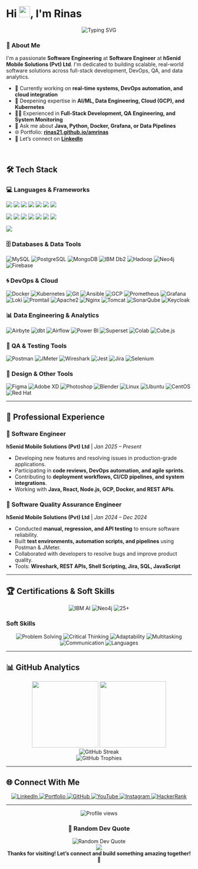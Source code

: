 # Hi <img src="https://media.giphy.com/media/hvRJCLFzcasrR4ia7z/giphy.gif" width="30px"/>, I'm Rinas


<div align="center">
  <img src="https://readme-typing-svg.herokuapp.com?font=Fira+Code&pause=1000&color=2E9EF7&center=true&vCenter=true&width=435&lines=Software+Engineering+Student;Full-Stack+Developer;QA+%26+DevOps+Enthusiast;Passionate+about+AI+%26+Data" alt="Typing SVG" />
</div>

### 🚀 About Me
I'm a passionate **Software Engineering** at **Software Engineer** at **hSenid Mobile Solutions (Pvt) Ltd**. I'm dedicated to building scalable, real-world software solutions across full-stack development, DevOps, QA, and data analytics.

- 🔭 Currently working on **real-time systems, DevOps automation, and cloud integration**
- 🌱 Deepening expertise in **AI/ML, Data Engineering, Cloud (GCP), and Kubernetes**
- 👨‍💻 Experienced in **Full-Stack Development, QA Engineering, and System Monitoring**
- 💬 Ask me about **Java, Python, Docker, Grafana, or Data Pipelines**
- 🌐 Portfolio: **[rinas21.github.io/amrinas](https://rinas21.github.io/amrinas/)**
- 🔗 Let’s connect on **[LinkedIn](https://linkedin.com/in/amrinas)**

<br clear="right"/>

## 🛠️ Tech Stack

### 💻 Languages & Frameworks
<p>
  <!-- Languages -->
  <img src="https://img.shields.io/badge/Java-ED8B00?style=for-the-badge&logo=java&logoColor=white"/>
  <img src="https://img.shields.io/badge/Python-3776AB?style=for-the-badge&logo=python&logoColor=white"/>
  <img src="https://img.shields.io/badge/C-00599C?style=for-the-badge&logo=c&logoColor=white"/>
  <img src="https://img.shields.io/badge/C%23-239120?style=for-the-badge&logo=c-sharp&logoColor=white"/>
  <img src="https://img.shields.io/badge/JavaScript-F7DF1E?style=for-the-badge&logo=javascript&logoColor=black"/>
  <img src="https://img.shields.io/badge/PHP-777BB4?style=for-the-badge&logo=php&logoColor=white"/>
  <img src="https://img.shields.io/badge/R-276DC3?style=for-the-badge&logo=r&logoColor=white"/>
</p>
<p>
  <!-- Frameworks & Libraries -->
  <img src="https://img.shields.io/badge/Node.js-43853D?style=for-the-badge&logo=node.js&logoColor=white"/>
  <img src="https://img.shields.io/badge/Express.js-000000?style=for-the-badge&logo=express&logoColor=white"/>
  <img src="https://img.shields.io/badge/Flask-000000?style=for-the-badge&logo=flask&logoColor=white"/>
  <img src="https://img.shields.io/badge/React-20232A?style=for-the-badge&logo=react&logoColor=61DAFB"/>
  <img src="https://img.shields.io/badge/React_Native-20232A?style=for-the-badge&logo=react&logoColor=61DAFB"/>
  <img src="https://img.shields.io/badge/Vue.js-35495E?style=for-the-badge&logo=vue.js&logoColor=4FC08D"/>
  <img src="https://img.shields.io/badge/GraphQL-E10098?style=for-the-badge&logo=graphql&logoColor=white"/>
</p>
<p>
  <!-- Scripting -->
  <img src="https://img.shields.io/badge/Shell_Script-E5A50A?style=for-the-badge&logo=gnu-bash&logoColor=white"/>
</p>

### 🗄️ Databases & Data Tools
<p>
  <img src="https://img.shields.io/badge/MySQL-005C84?style=for-the-badge&logo=mysql&logoColor=white" alt="MySQL"/>
  <img src="https://img.shields.io/badge/PostgreSQL-316192?style=for-the-badge&logo=postgresql&logoColor=white" alt="PostgreSQL"/>
  <img src="https://img.shields.io/badge/MongoDB-47A248?style=for-the-badge&logo=mongodb&logoColor=white" alt="MongoDB"/>
  <img src="https://img.shields.io/badge/IBM_Db2-0052CC?style=for-the-badge&logo=ibm&logoColor=white" alt="IBM Db2"/>
  <img src="https://img.shields.io/badge/Apache_Hadoop-FCCF32?style=for-the-badge&logo=apache-hadoop&logoColor=black" alt="Hadoop"/>
  <img src="https://img.shields.io/badge/Neo4j-008CC1?style=for-the-badge&logo=neo4j&logoColor=white" alt="Neo4j"/>
  <img src="https://img.shields.io/badge/Firebase-039BE5?style=for-the-badge&logo=Firebase&logoColor=white" alt="Firebase"/>
</p>

### 🌀 DevOps & Cloud
<p>
  <img src="https://img.shields.io/badge/Docker-2CA5E0?style=for-the-badge&logo=docker&logoColor=white" alt="Docker"/>
  <img src="https://img.shields.io/badge/Kubernetes-326CE5?style=for-the-badge&logo=kubernetes&logoColor=white" alt="Kubernetes"/>
  <img src="https://img.shields.io/badge/Git-F05032?style=for-the-badge&logo=git&logoColor=white" alt="Git"/>
  <img src="https://img.shields.io/badge/Ansible-EE0000?style=for-the-badge&logo=ansible&logoColor=white" alt="Ansible"/>
  <img src="https://img.shields.io/badge/GCP-4285F4?style=for-the-badge&logo=google-cloud&logoColor=white" alt="GCP"/>
  <img src="https://img.shields.io/badge/Prometheus-E6522C?style=for-the-badge&logo=prometheus&logoColor=white" alt="Prometheus"/>
  <img src="https://img.shields.io/badge/Grafana-F46800?style=for-the-badge&logo=grafana&logoColor=white" alt="Grafana"/>
  <img src="https://img.shields.io/badge/Loki-8AB8F9?style=for-the-badge&logo=grafana-loki&logoColor=white" alt="Loki"/>
  <img src="https://img.shields.io/badge/Promtail-8AB8F9?style=for-the-badge&logo=grafana-loki&logoColor=white" alt="Promtail"/>
  <img src="https://img.shields.io/badge/Apache2-0052B5?style=for-the-badge&logo=apache&logoColor=white" alt="Apache2"/>
  <img src="https://img.shields.io/badge/Nginx-009688?style=for-the-badge&logo=nginx&logoColor=white" alt="Nginx"/>
  <img src="https://img.shields.io/badge/Tomcat-F8DC75?style=for-the-badge&logo=apache-tomcat&logoColor=black" alt="Tomcat"/>
  <img src="https://img.shields.io/badge/SonarQube-2A2A72?style=for-the-badge&logo=sonarqube&logoColor=white" alt="SonarQube"/>
  <img src="https://img.shields.io/badge/Keycloak-0086D7?style=for-the-badge&logo=keycloak&logoColor=white" alt="Keycloak"/>
</p>

### 📊 Data Engineering & Analytics
<p>
  <img src="https://img.shields.io/badge/Airbyte-1F70C1?style=for-the-badge&logo=airbyte&logoColor=white" alt="Airbyte"/>
  <img src="https://img.shields.io/badge/dbt-326CE5?style=for-the-badge&logo=dbt&logoColor=white" alt="dbt"/>
  <img src="https://img.shields.io/badge/Apache_Airflow-017CEE?style=for-the-badge&logo=apache-airflow&logoColor=white" alt="Airflow"/>
  <img src="https://img.shields.io/badge/Power_BI-F2C811?style=for-the-badge&logo=power-bi&logoColor=black" alt="Power BI"/>
  <img src="https://img.shields.io/badge/Apache_Superset-017CEF?style=for-the-badge&logo=apache-superset&logoColor=white" alt="Superset"/>
  <img src="https://img.shields.io/badge/Google_Colab-F9AB00?style=for-the-badge&logo=google-colab&logoColor=white" alt="Colab"/>
  <img src="https://img.shields.io/badge/Cube.js-31303D?style=for-the-badge&logo=cube&logoColor=white" alt="Cube.js"/>
</p>

### 🧪 QA & Testing Tools
<p>
  <img src="https://img.shields.io/badge/Postman-FF6C37?style=for-the-badge&logo=Postman&logoColor=white" alt="Postman"/>
  <img src="https://img.shields.io/badge/JMeter-1098F7?style=for-the-badge&logo=apache-jmeter&logoColor=white" alt="JMeter"/>
  <img src="https://img.shields.io/badge/Wireshark-0088CC?style=for-the-badge&logo=wireshark&logoColor=white" alt="Wireshark"/>
  <img src="https://img.shields.io/badge/Jest-323330?style=for-the-badge&logo=Jest&logoColor=white" alt="Jest"/>
  <img src="https://img.shields.io/badge/Jira-0052CC?style=for-the-badge&logo=Jira&logoColor=white" alt="Jira"/>
  <img src="https://img.shields.io/badge/Selenium-43B02A?style=for-the-badge&logo=selenium&logoColor=white" alt="Selenium"/>
</p>

### 🎨 Design & Other Tools
<p>
  <img src="https://img.shields.io/badge/Figma-F24E1E?style=for-the-badge&logo=figma&logoColor=white" alt="Figma"/>
  <img src="https://img.shields.io/badge/Adobe_XD-FF61F6?style=for-the-badge&logo=Adobe%20XD&logoColor=white" alt="Adobe XD"/>
  <img src="https://img.shields.io/badge/Photoshop-31A8FF?style=for-the-badge&logo=Adobe%20Photoshop&logoColor=black" alt="Photoshop"/>
  <img src="https://img.shields.io/badge/Blender-F5792A?style=for-the-badge&logo=blender&logoColor=white" alt="Blender"/>
  <img src="https://img.shields.io/badge/Linux-FCC624?style=for-the-badge&logo=linux&logoColor=black" alt="Linux"/>
  <img src="https://img.shields.io/badge/Ubuntu-E95420?style=for-the-badge&logo=ubuntu&logoColor=white" alt="Ubuntu"/>
  <img src="https://img.shields.io/badge/CentOS-262577?style=for-the-badge&logo=centos&logoColor=white" alt="CentOS"/>
  <img src="https://img.shields.io/badge/Red_Hat-C9272D?style=for-the-badge&logo=red-hat&logoColor=white" alt="Red Hat"/>
</p>

---

## 💼 Professional Experience

### 🚀 Software Engineer 
**hSenid Mobile Solutions (Pvt) Ltd** | *Jan 2025 – Present*  
- Developing new features and resolving issues in production-grade applications.
- Participating in **code reviews, DevOps automation, and agile sprints**.
- Contributing to **deployment workflows, CI/CD pipelines, and system integrations**.
- Working with **Java, React, Node.js, GCP, Docker, and REST APIs**.

### 🧪 Software Quality Assurance Engineer
**hSenid Mobile Solutions (Pvt) Ltd** | *Jan 2024 – Dec 2024*  
- Conducted **manual, regression, and API testing** to ensure software reliability.
- Built **test environments, automation scripts, and pipelines** using Postman & JMeter.
- Collaborated with developers to resolve bugs and improve product quality.
- Tools: **Wireshark, REST APIs, Shell Scripting, Jira, SQL, JavaScript**

---

## 🏆 Certifications & Soft Skills

<div align="center">
  <img src="https://img.shields.io/badge/IBM-AI_Fundamentals-052FAD?style=for-the-badge&logo=ibm&logoColor=white" alt="IBM AI"/>
  <img src="https://img.shields.io/badge/Neo4j-Certified_Professional-008CC1?style=for-the-badge&logo=neo4j&logoColor=white" alt="Neo4j"/>
  <img src="https://img.shields.io/badge/25+-Certifications-00C851?style=for-the-badge&logo=certificate&logoColor=white" alt="25+"/>
</div>

### Soft Skills
<p align="center">
  <img src="https://img.shields.io/badge/Skills-Problem_Solving-blue?style=flat&logo=problem-solving" alt="Problem Solving"/>
  <img src="https://img.shields.io/badge/Skills-Critical_Thinking-orange?style=flat" alt="Critical Thinking"/>
  <img src="https://img.shields.io/badge/Skills-Adaptability-green?style=flat" alt="Adaptability"/>
  <img src="https://img.shields.io/badge/Skills-Multitasking-purple?style=flat" alt="Multitasking"/>
  <img src="https://img.shields.io/badge/Skills-Communication-7B68EE?style=flat" alt="Communication"/>
  <img src="https://img.shields.io/badge/Languages-Sinhalese%2C%20English%2C%20Tamil-FF8C00?style=flat" alt="Languages"/>
</p>

---

## 📊 GitHub Analytics
<div align="center">
  <img height="180em" src="https://github-readme-stats.vercel.app/api?username=rinas21&show_icons=true&theme=tokyonight&include_all_commits=true&count_private=true"/>
  <img height="180em" src="https://github-readme-stats.vercel.app/api/top-langs/?username=rinas21&layout=compact&langs_count=8&theme=tokyonight"/>
</div>
<div align="center">
  <img src="https://github-readme-streak-stats.herokuapp.com/?user=rinas21&theme=tokyonight" alt="GitHub Streak"/>
</div>
<div align="center">
  <img src="https://github-profile-trophy.vercel.app/?username=rinas21&theme=tokyonight&no-frame=false&no-bg=false&margin-w=4" alt="GitHub Trophies"/>
</div>

---

## 🌐 Connect With Me
<div align="center">
  <a href="https://www.linkedin.com/in/amrinas/" target="_blank">
    <img src="https://img.shields.io/badge/LinkedIn-0077B5?style=for-the-badge&logo=linkedin&logoColor=white" alt="LinkedIn"/>
  </a>
  <a href="https://rinas21.github.io/amrinas/" target="_blank">
    <img src="https://img.shields.io/badge/Portfolio-FF5722?style=for-the-badge&logo=web&logoColor=white" alt="Portfolio"/>
  </a>
  <a href="https://github.com/rinas21" target="_blank">
    <img src="https://img.shields.io/badge/GitHub-100000?style=for-the-badge&logo=github&logoColor=white" alt="GitHub"/>
  </a>
  <a href="https://youtube.com/c/codewithrinas" target="_blank">
    <img src="https://img.shields.io/badge/YouTube-FF0000?style=for-the-badge&logo=youtube&logoColor=white" alt="YouTube"/>
  </a>
  <a href="https://instagram.com/rinasofficial" target="_blank">
    <img src="https://img.shields.io/badge/Instagram-E4405F?style=for-the-badge&logo=instagram&logoColor=white" alt="Instagram"/>
  </a>
  <a href="https://www.hackerrank.com/a.m.rinas" target="_blank">
    <img src="https://img.shields.io/badge/HackerRank-2EC866?style=for-the-badge&logo=HackerRank&logoColor=white" alt="HackerRank"/>
  </a>
</div>

---

<div align="center">
  <img src="https://komarev.com/ghpvc/?username=rinas21&label=Profile%20views&color=0e75b6&style=for-the-badge" alt="Profile views" />
</div>

<div align="center">
  <h3>💭 Random Dev Quote</h3>
  <img src="https://quotes-github-readme.vercel.app/api?type=horizontal&theme=tokyonight" alt="Random Dev Quote"/>
</div>
<div align="center">
  <img src="https://capsule-render.vercel.app/api?type=waving&color=gradient&height=100&section=footer&width=180%"/>
</div>
<div align="center">
  <strong>Thanks for visiting! Let’s connect and build something amazing together! 🚀</strong>
</div>
